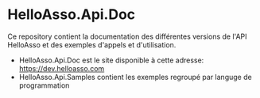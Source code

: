 # HelloAsso.Api.Doc

Ce repository contient la documentation des différentes versions de l'API HelloAsso et des exemples d'appels et d'utilisation.

* HelloAsso.Api.Doc est le site disponible à cette adresse: https://dev.helloasso.com
* HelloAsso.Api.Samples contient les exemples regroupé par languge de programmation

